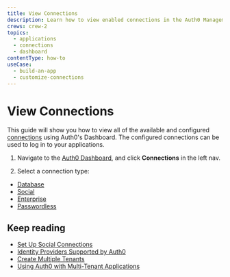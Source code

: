 ```yaml
---
title: View Connections
description: Learn how to view enabled connections in the Auth0 Management Dashboard.
crews: crew-2
topics:
  - applications
  - connections
  - dashboard
contentType: how-to
useCase:
  - build-an-app
  - customize-connections
---
```

# View Connections

This guide will show you how to view all of the available and configured [connections](/connections) using Auth0's Dashboard. The configured connections can be used to log in to your applications.

1. Navigate to the [Auth0 Dashboard](${manage_url}/#/), and click **Connections** in the left nav.

2. Select a connection type:

- [Database](${manage_url}/#/connections/database)
- [Social](${manage_url}/#/connections/social)
- [Enterprise](${manage_url}/#/connections/enterprise)
- [Passwordless](${manage_url}/#/connections/passwordless)


## Keep reading

- [Set Up Social Connections](/dashboard/guides/connections/set-up-connections-social)
- [Identity Providers Supported by Auth0](/identityproviders)
- [Create Multiple Tenants](/dashboard/guides/tenants/create-multiple-tenants.md)
- [Using Auth0 with Multi-Tenant Applications](/design/using-auth0-with-multi-tenant-apps)
